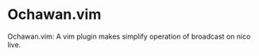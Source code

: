 Ochawan.vim
===========

Ochawan.vim: A vim plugin makes simplify operation of broadcast on nico live.
